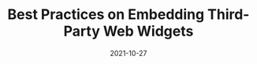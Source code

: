 ---
date: 2021-10-27
publisher: bitdev_
tags:
  - embed-code
  - performance
target_url: https://blog.bitsrc.io/best-practices-for-web-embeds-a65416a21fc2
title: Best Practices on Embedding Third-Party Web Widgets
---
